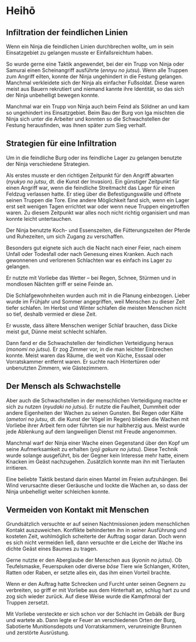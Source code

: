 # Heihō



## Infiltration der feindlichen Linien

Wenn ein Ninja die feindlichen Linien durchbrechen wollte, um in sein Einsatzgebiet zu gelangen musste er Einfallsreichtum haben.

So wurde gerne eine Taktik angewendet, bei der ein Trupp von Ninja oder Samurai einen Scheinangriff ausführte (*ennyu no jutsu*). Wenn alle Truppen zum Angriff eilten, konnte der Ninja ungehindert in die Festung gelangen. Manchmal verkleidete sich der Ninja als einfacher Fußsoldat. Diese waren meist aus Bauern rekrutiert und niemand kannte ihre Identität, so das sich der Ninja unbehelligt bewegen konnte.

Manchmal war ein Trupp von Ninja auch beim Feind als Söldner an und kam so ungehindert ins Einsatzgebiet. Beim Bau der Burg von Iga mischten die Ninja sich unter die Arbeiter und konnten so die Schwachstellen der Festung herausfinden, was ihnen später zum Sieg verhalf.


## Strategien für eine Infiltration

Um in die feindliche Burg oder ins feindliche Lager zu gelangen benutzte der Ninja verschiedene Strategien.

Als erstes musste er den richtigen Zeitpunkt für den Angriff abwarten (*nyukyo no jutsu*, dt. die Kunst der Invasion). Ein günstiger Zeitpunkt für einen Angriff war, wenn die feindliche Streitmacht das Lager für einen Feldzug verlassen hatte. Er stieg über die Befestigungswälle und öffnete seinen Truppen die Tore. Eine andere Möglichkeit fand sich, wenn ein Lager erst seit wenigen Tagen errichtet war oder wenn neue Truppen eingetroffen waren. Zu diesem Zeitpunkt war alles noch nicht richtig organisiert und man konnte leicht untertauchen.

Der Ninja benutzte Koch- und Essenszeiten, die Fütterungszeiten der Pferde und Ruhezeiten, um sich Zugang zu verschaffen.

Besonders gut eignete sich auch die Nacht nach einer Feier, nach einem Unfall oder Todesfall oder nach Genesung eines Kranken. Auch nach gewonnenen und verlorenen Schlachten war es einfach ins Lager zu gelangen.

Er nutzte mit Vorliebe das Wetter – bei Regen, Schnee, Stürmen und in mondlosen Nächten griff er seine Feinde an.

Die Schlafgewohnheiten wurden auch mit in die Planung einbezogen. Lieber wurde im Frühjahr und Sommer angegriffen, weil Menschen zu dieser Zeit tiefer schlafen. Im Herbst und Winter schlafen die meisten Menschen nicht so tief, deshalb vermied er diese Zeit.

Er wusste, dass ältere Menschen weniger Schlaf brauchen, dass Dicke meist gut, Dünne meist schlecht schlafen.

Dann fand er die Schwachstellen der feindlichen Verteidigung heraus (*monomi no jutsu*). Er zog Zimmer vor, in die man leichter Einbrechen konnte. Meist waren das Räume, die weit von Küche, Esssaal oder Vorratskammer entfernt waren. Er suchte nach Hintertüren oder unbenutzten Zimmern, wie Gästezimmern.


## Der Mensch als Schwachstelle

Aber auch die Schwachstellen in der menschlichen Verteidigung machte er sich zu nutzen (*nyudaki no jutsu*). Er nutzte die Faulheit, Dummheit oder andere Eigenheiten der Wachen zu seinen Gunsten. Bei Regen oder Kälte (*ametori no jutsu*, dt. die Kunst der Vögel im Regen) blieben die Wachen mit Vorliebe ihrer Arbeit fern oder führten sie nur halbherzig aus. Meist wurde jede Ablenkung auf dem langweiligen Dienst mit Freude angenommen.

Manchmal warf der Ninja einer Wache einen Gegenstand über den Kopf um seine Aufmerksamkeit zu erhalten (*yoji gakure no jutsu*). Diese Technik wurde solange ausgeführt, bis der Gegner kein Interesse mehr hatte, einem Knacken im Geäst nachzugehen. Zusätzlich konnte man ihn mit Tierlauten irritieren.

Eine beliebte Taktik bestand darin einen Mantel im Freien aufzuhängen. Bei Wind verursachte dieser Geräusche und lockte die Wachen an, so dass der Ninja unbehelligt weiter schleichen konnte.

## Vermeiden von Kontakt mit Menschen

Grundsätzlich versuchte er auf seinen Nachtmissionen jedem menschlichen Kontakt auszuweichen. Konflikte behinderten ihn in seiner Ausführung und kosteten Zeit, wohlmöglich scheiterte der Auftrag sogar daran. Doch wenn es sich nicht vermeiden ließ, dann versuchte er die Leiche der Wache ins dichte Geäst eines Baumes zu tragen.

Gerne nutzte er den Aberglaube der Menschen aus (*kyonin no jutsu*). Ob Teufelsmaske, Feuerspuken oder diverse *böse* Tiere wie Schlangen, Kröten, Ratten oder Raben, er setzte alles ein, das ihm einen Vorteil brachte.

Wenn er den Auftrag hatte Schrecken und Furcht unter seinen Gegnern zu verbreiten, so griff er mit Vorliebe aus dem Hinterhalt an, schlug hart zu und zog sich wieder zurück. Auf diese Weise wurde die Kampfmoral der Truppen zersetzt.

Mit Vorliebe versteckte er sich schon vor der Schlacht im Gebälk der Burg und wartete ab. Dann legte er Feuer an verschiedenen Orten der Burg, Sabotierte Munitionsdepots und Vorratskammern, verunreinigte Brunnen und zerstörte Ausrüstung.
